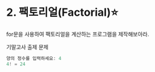 # 2. 팩토리얼(Factorial)⭐

for문을 사용하여 팩토리얼을 계산하는 프로그램을 제작해보아라.

기말고사 출제 문제

```c
양의 정수를 입력하세요: 4
4! = 24
```